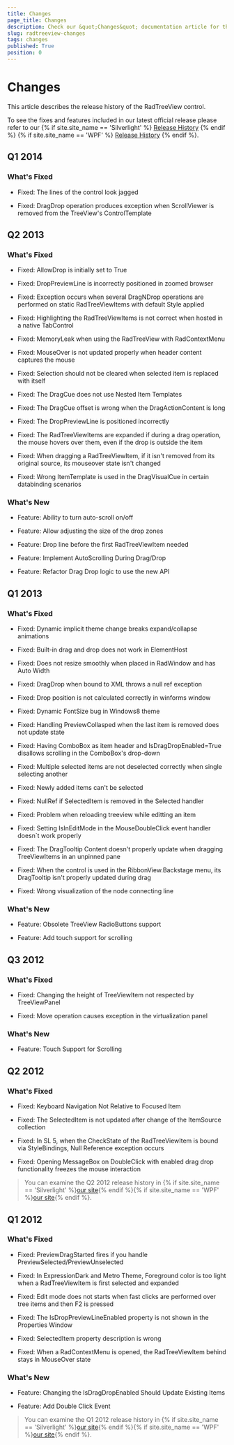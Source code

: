 ```yaml
---
title: Changes
page_title: Changes
description: Check our &quot;Changes&quot; documentation article for the RadTreeView WPF control.
slug: radtreeview-changes
tags: changes
published: True
position: 0
---
```


# Changes

This article describes the release history of the RadTreeView control.

To see the fixes and features included in our latest official release please refer to our {% if site.site_name == 'Silverlight' %} [Release History](http://www.telerik.com/support/whats-new/silverlight/release-history) {% endif %} {% if site.site_name == 'WPF' %} [Release History](http://www.telerik.com/support/whats-new/wpf/release-history) {% endif %}.


## Q1 2014
### What's Fixed

* Fixed: The lines of the control look jagged 

* Fixed: DragDrop operation produces exception when ScrollViewer is removed from the TreeView's ControlTemplate

## Q2 2013
### What's Fixed

* Fixed: AllowDrop is initially set to True

* Fixed: DropPreviewLine is incorrectly positioned in zoomed browser 

* Fixed: Exception occurs when several DragNDrop operations are performed on static RadTreeViewItems with default Style applied 

* Fixed: Highlighting the RadTreeViewItems is not correct when hosted in a native TabControl 

* Fixed: MemoryLeak when using the RadTreeView with RadContextMenu 

* Fixed: MouseOver is not updated properly when header content captures the mouse

* Fixed: Selection should not be cleared when selected item is replaced with itself

* Fixed: The DragCue does not use Nested Item Templates 

* Fixed: The DragCue offset is wrong when the DragActionContent is long 

* Fixed: The DropPreviewLine is positioned incorrectly 

* Fixed: The RadTreeViewItems are expanded if during a drag operation, the mouse hovers over them, even if the drop is outside the item 

* Fixed: When dragging a RadTreeViewItem, if it isn't removed from its original source, its mouseover state isn't changed 

* Fixed: Wrong ItemTemplate is used in the DragVisualCue in certain databinding scenarios 

### What's New

* Feature: Ability to turn auto-scroll on/off 

* Feature: Allow adjusting the size of the drop zones 

* Feature: Drop line before the first RadTreeViewItem needed 

* Feature: Implement AutoScrolling During Drag/Drop 

* Feature: Refactor Drag Drop logic to use the new API 

## Q1 2013
### What's Fixed

* Fixed: Dynamic implicit theme change breaks expand/collapse animations

* Fixed: Built-in drag and drop does not work in ElementHost

* Fixed: Does not resize smoothly when placed in RadWindow and has Auto Width

* Fixed: DragDrop when bound to XML throws a null ref exception

* Fixed: Drop position is not calculated correctly in winforms window

* Fixed: Dynamic FontSize bug in Windows8 theme

* Fixed: Handling PreviewCollasped when the last item is removed does not update state

* Fixed: Having ComboBox as item header and IsDragDropEnabled=True disallows scrolling in the ComboBox's drop-down

* Fixed: Multiple selected items are not deselected correctly when single selecting another

* Fixed: Newly added items can't be selected

* Fixed: NullRef if SelectedItem is removed in the Selected handler

* Fixed: Problem when reloading treeview while editting an item

* Fixed: Setting IsInEditMode in the  MouseDoubleClick event handler doesn`t work properly

* Fixed: The DragTooltip Content doesn't properly update when dragging TreeViewItems in an unpinned pane

* Fixed: When the control is used in the RibbonView.Backstage menu, its DragTooltip isn't properly updated during drag

* Fixed: Wrong visualization of the node connecting line

### What's New

* Feature: Obsolete TreeView RadioButtons support

* Feature: Add touch support for scrolling

## Q3 2012
### What's Fixed

* Fixed: Changing the height of TreeViewItem not respected by TreeViewPanel

* Fixed: Move operation causes exception in the virtualization panel

### What's New

* Feature: Touch Support for Scrolling

## Q2 2012
### What's Fixed

* Fixed: Keyboard Navigation Not Relative to Focused Item 

* Fixed: The SelectedItem is not updated after change of the ItemSource collection

* Fixed: In SL 5, when the CheckState of the RadTreeViewItem is bound via StyleBindings, Null Reference exception occurs

* Fixed: Opening MessageBox on DoubleClick with enabled drag drop functionality freezes the mouse interaction

>You can examine the Q2 2012 release history in {% if site.site_name == 'Silverlight' %}[our site](http://www.telerik.com/products/silverlight/whats-new/release_notes/q2-2012-version-2012-2-607.aspx){% endif %}{% if site.site_name == 'WPF' %}[our site](http://www.telerik.com/products/wpf/whats-new/release-history/q2-2012-version-2012-2-607-2457892840.aspx){% endif %}.
			
## Q1 2012
### What's Fixed

* Fixed: PreviewDragStarted fires if you handle PreviewSelected/PreviewUnselected 

* Fixed: In ExpressionDark and Metro Theme, Foreground color is too light when a RadTreeViewItem is first selected and expanded

* Fixed: Edit mode does not starts when fast clicks are performed over tree items and then F2 is pressed

* Fixed: The IsDropPreviewLineEnabled property is not shown in the Properties Window

* Fixed: SelectedItem property description is wrong

* Fixed: When a RadContextMenu is opened, the RadTreeViewItem behind stays in MouseOver state

### What's New

* Feature: Changing the IsDragDropEnabled Should Update Existing Items

* Feature: Add Double Click Event

>You can examine the Q1 2012 release history in {% if site.site_name == 'Silverlight' %}[our site](http://www.telerik.com/products/silverlight/whats-new/release_notes/q1-2012-version-2012-1-215-271395503.aspx){% endif %}{% if site.site_name == 'WPF' %}[our site](http://www.telerik.com/products/wpf/whats-new/release-history/q1-2012-version-2012-1-215-1506305735.aspx){% endif %}.
			  
